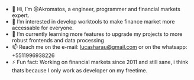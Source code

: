 - 👋 Hi, I’m @Akromatos, a engineer, programmer and financial markets expert.
- 👀 I’m interested in develop worktools to make finance market more accessable for everyone.
- 🌱 I’m currently learning more features to upgrade my projects to more robust frontends and data processing
- 📫 Reach me on the e-mail: lucasharau@gmail.com  or on the whatsapp: +5511996938226
- ⚡ Fun fact: Working on financial markets since 2011 and still sane, i think thats because I only work as developer on my freetime.

<!---
Akromatos/Akromatos is a ✨ special ✨ repository because its `README.md` (this file) appears on your GitHub profile.
You can click the Preview link to take a look at your changes.
--->
